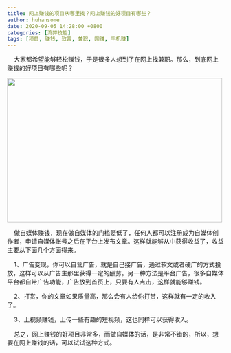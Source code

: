 ```yaml
---
title: 网上赚钱的项目从哪里找？网上赚钱的好项目有哪些？
author: huhansome
date: 2020-09-05 14:28:00 +0800
categories: [流弊技能]
tags: [项目, 赚钱, 致富, 兼职, 网赚, 手机赚]
---
```


    大家都希望能够轻松赚钱，于是很多人想到了在网上找兼职。那么，到底网上赚钱的好项目有哪些呢？

<img alt="" src="http://www.jinduoxia.com.cn/d/file/2020-12-08/438941daba9b98c5f176f0d416aab498.jpg" style="width: 500px; height: 336px;"/>

    做自媒体赚钱，现在做自媒体的门槛贬低了，任何人都可以注册成为自媒体创作者，申请自媒体账号之后在平台上发布文章。这样就能够从中获得收益了，收益主要从下面几个方面得来。

    1、广告变现，你可以自营广告，就是自己接广告，通过软文或者硬广的方式投放，这样可以从广告主那里获得一定的酬劳。另一种方法是平台广告，很多自媒体平台都自带广告功能，广告放到首页上，只要有人点击，这样就能够赚钱。

    2、打赏，你的文章如果质量高，那么会有人给你打赏，这样就有一定的收入了。

    3、上视频赚钱，上传一些有趣的短视频，这也同样可以获得收入。

    总之，网上赚钱的好项目非常多，而做自媒体的话，是非常不错的，所以，想要在网上赚钱的话，可以试试这种方式。
